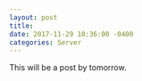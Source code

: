 ```yaml
--- 
layout: post 
title: 
date: 2017-11-29 10:36:00 -0400 
categories: Server 
---
```


This will be a post by tomorrow. 